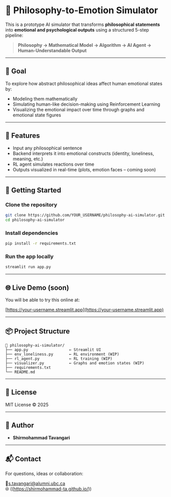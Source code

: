 
# 🧠 Philosophy-to-Emotion Simulator

This is a prototype AI simulator that transforms **philosophical statements** into **emotional and psychological outputs** using a structured 5-step pipeline:

> **Philosophy → Mathematical Model → Algorithm → AI Agent → Human-Understandable Output**

---

## 🎯 Goal

To explore how abstract philosophical ideas affect human emotional states by:

- Modeling them mathematically
- Simulating human-like decision-making using Reinforcement Learning
- Visualizing the emotional impact over time through graphs and emotional state figures

---

## 📌 Features

- Input any philosophical sentence
- Backend interprets it into emotional constructs (identity, loneliness, meaning, etc.)
- RL agent simulates reactions over time
- Outputs visualized in real-time (plots, emotion faces – coming soon)

---

## 🚀 Getting Started

### Clone the repository

```bash
git clone https://github.com/YOUR_USERNAME/philosophy-ai-simulator.git
cd philosophy-ai-simulator
```

### Install dependencies

```bash
pip install -r requirements.txt
```

### Run the app locally

```bash
streamlit run app.py
```

---

## 🌐 Live Demo (soon)

You will be able to try this online at:

[https://your-username.streamlit.app](https://your-username.streamlit.app)

---

## 📦 Project Structure

```
📁 philosophy-ai-simulator/
├── app.py                  ← Streamlit UI
├── env_loneliness.py       ← RL environment (WIP)
├── rl_agent.py             ← RL training (WIP)
├── visualizer.py           ← Graphs and emotion states (WIP)
├── requirements.txt
└── README.md
```

---

## 📄 License

MIT License © 2025

---

## 🤝 Author

- **Shirmohammad Tavangari** 
---

## 📬 Contact

For questions, ideas or collaboration:

📧s.tavangari@alumni.ubc.ca  
🌐 ((https://shirmohammad-ta.github.io/))
